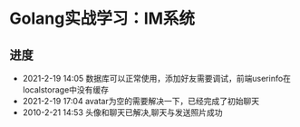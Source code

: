 # Golang实战学习：IM系统

## 进度
* 2021-2-19 14:05 数据库可以正常使用，添加好友需要调试，前端userinfo在localstorage中没有缓存
* 2021-2-19 17:04 avatar为空的需要解决一下，已经完成了初始聊天
* 2010-2-21 14:53 头像和聊天已解决,聊天与发送照片成功